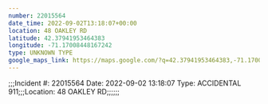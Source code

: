 ```yaml
---
number: 22015564
date_time: 2022-09-02T13:18:07+00:00
location: 48 OAKLEY RD
latitude: 42.37941953464383
longitude: -71.17008448167242
type: UNKNOWN TYPE
google_maps_link: https://maps.google.com/?q=42.37941953464383,-71.17008448167242
---
```


;;;Incident #: 22015564  Date: 2022-09-02 13:18:07   Type: ACCIDENTAL 911;;;Location: 48 OAKLEY RD;;;;;;
